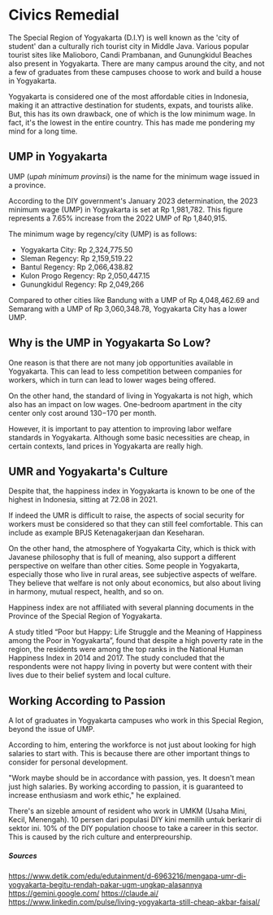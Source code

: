 # Civics Remedial

<!-- Tentang Indonesia, only one thing, and hand written.
-->

The Special Region of Yogyakarta (D.I.Y) is well known as the 'city of student' dan a culturally rich tourist city in Middle Java.
Various popular tourist sites like Malioboro, Candi Prambanan, and Gunungkidul Beaches also present in Yogyakarta.
There are many campus around the city, and not a few of graduates from these campuses choose to work and build a house in Yogyakarta.

Yogyakarta is considered one of the most affordable cities in Indonesia, making it an attractive destination for students, expats, and tourists alike.
But, this has its own drawback, one of which is the low minimum wage.
In fact, it's the lowest in the entire country.
This has made me pondering my mind for a long time.

## UMP in Yogyakarta

UMP (*upah minimum provinsi*) is the name for the minimum wage issued in a province.

According to the DIY government's January 2023 determination, the 2023 minimum wage (UMP) in Yogyakarta is set at Rp 1,981,782.
This figure represents a 7.65% increase from the 2022 UMP of Rp 1,840,915.

The minimum wage by regency/city (UMP) is as follows:

- Yogyakarta City: Rp 2,324,775.50
- Sleman Regency: Rp 2,159,519.22
- Bantul Regency: Rp 2,066,438.82
- Kulon Progo Regency: Rp 2,050,447.15
- Gunungkidul Regency: Rp 2,049,266

Compared to other cities like Bandung with a UMP of Rp 4,048,462.69 and Semarang with a UMP of Rp 3,060,348.78, Yogyakarta City has a lower UMP.

## Why is the UMP in Yogyakarta So Low?

<!-- Dr.
Hempri Suyatna, S.Sos., M.Si., a lecturer at FISIPOL and a researcher at the Center for People's Economy Studies at UGM, explains several reasons why Yogyakarta has a low minimum wage.
-->

One reason is that there are not many job opportunities available in Yogyakarta.
This can lead to less competition between companies for workers, which in turn can lead to lower wages being offered.

On the other hand, the standard of living in Yogyakarta is not high, which also has an impact on low wages.
One-bedroom apartment in the city center only cost around $130-$170 per month.

However, it is important to pay attention to improving labor welfare standards in Yogyakarta.
Although some basic necessities are cheap, in certain contexts, land prices in Yogyakarta are really high.

## UMR and Yogyakarta's Culture

Despite that, the happiness index in Yogyakarta is known to be one of the highest in Indonesia, sitting at 72.08 in 2021.
<!--However, the government still needs to pay attention to the UMR aspect.

This is because with a higher UMR, people's purchasing power improve as well.-->

If indeed the UMR is difficult to raise, the aspects of social security for workers must be considered so that they can still feel comfortable.
This can include as example BPJS Ketenagakerjaan dan Keseharan.

On the other hand, the atmosphere of Yogyakarta City, which is thick with Javanese philosophy that is full of meaning, also support a different perspective on welfare than other cities.
Some people in Yogyakarta, especially those who live in rural areas, see subjective aspects of welfare.
They believe that welfare is not only about economics, but also about living in harmony, mutual respect, health, and so on.

Happiness index are not affiliated with several planning documents in the Province of the Special Region of Yogyakarta.

A study titled “Poor but Happy: Life Struggle and the Meaning of Happiness among the Poor in Yogyakarta”, found that despite a high poverty rate in the region, the residents were among the top ranks in the National Human Happiness Index in 2014 and 2017.
The study concluded that the respondents were not happy living in poverty but were content with their lives due to their belief system and local culture.


## Working According to Passion

A lot of graduates in Yogyakarta campuses who work in this Special Region, beyond the issue of UMP.

According to him, entering the workforce is not just about looking for high salaries to start with.
This is because there are other important things to consider for personal development.

"Work maybe should be in accordance with passion, yes.
It doesn't mean just high salaries.
By working according to passion, it is guaranteed to increase enthusiasm and work ethic," he explained.

There's an sizeble amount of resident who work in UMKM (Usaha Mini, Kecil, Menengah).
10 persen dari populasi DIY kini memilih untuk berkarir di sektor ini.
10% of the DIY population choose to take a career in this sector.
This is caused by the rich culture and enterpreourship.

##### Sources

https://www.detik.com/edu/edutainment/d-6963216/mengapa-umr-di-yogyakarta-begitu-rendah-pakar-ugm-ungkap-alasannya
https://gemini.google.com/
https://claude.ai/
https://www.linkedin.com/pulse/living-yogyakarta-still-cheap-akbar-faisal/
